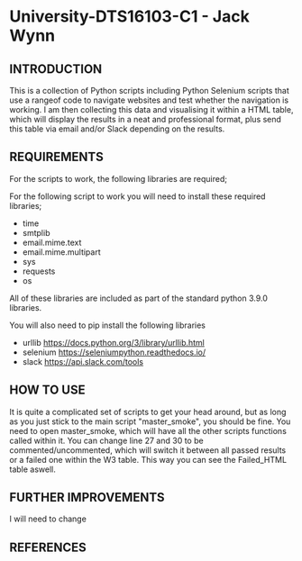# University-DTS16103-C1 - Jack Wynn


INTRODUCTION
------------

 

This is a collection of Python scripts including Python Selenium scripts that use a rangeof code to navigate websites and test whether the navigation is working.  I am then collecting this data and visualising it within a HTML table, which will display the results in a neat and professional format, plus send this table via email and/or Slack depending on the results.

 

REQUIREMENTS
------------

 

For the scripts to work, the following libraries are required;



For the following script to work you will need to install these required libraries;

 
-	time
-	smtplib
-	email.mime.text
-	email.mime.multipart
-	sys
-	requests
-	os

 

All of these libraries are included as part of the standard python 3.9.0 libraries.

 

You will also need to pip install the following libraries

 


	
- urllib https://docs.python.org/3/library/urllib.html
- selenium https://seleniumpython.readthedocs.io/
- slack https://api.slack.com/tools
 

HOW TO USE
-----------

 

It is quite a complicated set of scripts to get your head around, but as long as you just stick to the main script "master_smoke", you should be fine.  You need to open master_smoke, which will have all the other scripts functions called within it.  You can change line 27 and 30 to be commented/uncommented, which will switch it between all passed results or a failed one within the W3 table. This way you can see the Failed_HTML table aswell.

 

FURTHER IMPROVEMENTS
-----------

 

I will need to change

 

REFERENCES
-----------

 


